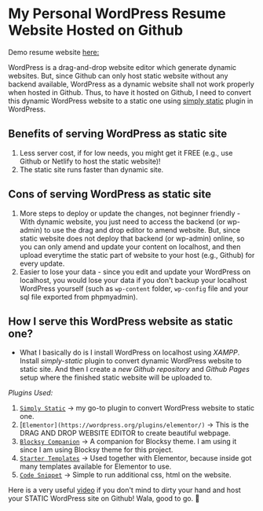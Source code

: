 # My Personal WordPress Resume Website Hosted on Github

Demo resume website [here:](https://tanyongsheng.xyz)

WordPress is a drag-and-drop website editor which generate dynamic websites. But, since Github can only host static website without any backend available, 
WordPress as a dynamic website shall not work properly when hosted in Github. Thus, to have it hosted on Github, I need to convert this dynamic WordPress website
to a static one using [simply static](https://wordpress.org/plugins/simply-static/) plugin in WordPress. 

## Benefits of serving WordPress as static site
1. Less server cost, if for low needs, you might get it FREE (e.g., use Github or Netlify to host the static website)!
2. The static site runs faster than dynamic site.

## Cons of serving WordPress as static site
1. More steps to deploy or update the changes, not beginner friendly - With dynamic website, you just need to access the backend (or wp-admin) to use the drag and drop editor to
amend website. But, since static website does not deploy that backend (or wp-admin) online, so you can only amend and update your content on localhost, and then upload everytime the static 
part of website to your host (e.g., Github) for every update. 
2. Easier to lose your data - since you edit and update your WordPress on localhost, you would lose your data if you don't backup your localhost WordPress yourself (such as `wp-content` folder, 
`wp-config` file and your sql file exported from phpmyadmin).

## How I serve this WordPress website as static one?
- What I basically do is I install WordPress on localhost using *XAMPP*. Install *simply-static* plugin to convert dynamic WordPress website to static site.
And then I create a *new Github repository* and *Github Pages* setup where the finished static website will be uploaded to.

*Plugins Used:*
1. [`Simply Static`](https://wordpress.org/plugins/simply-static/) -> my go-to plugin to convert WordPress website to static one. 
2. [`Elementor](https://wordpress.org/plugins/elementor/)` -> This is the DRAG AND DROP WEBSITE EDITOR to create beautiful webpage.
3. [`Blocksy Companion`](https://wordpress.org/plugins/blocksy-companion/) -> A companion for Blocksy theme. I am using it since I am using Blocksy theme for this project.
4. [`Starter Templates`](https://wordpress.org/plugins/astra-sites/) -> Used together with Elementor, because inside got many templates available for Elementor to use. 
5. [`Code Snippet`](https://wordpress.org/plugins/code-snippets/) -> Simple to run additional css, html on the website.

Here is a very useful [video](https://www.youtube.com/watch?v=5PsuJZdyqKo&t=6s) if you don't mind to dirty your hand and host your STATIC WordPress site on Github! Wala, good to go. 🤣
